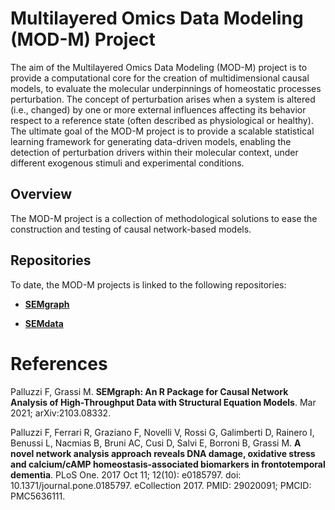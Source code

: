 # Multilayered Omics Data Modeling (MOD-M) Project
The aim of the Multilayered Omics Data Modeling (MOD-M) project is to provide a computational core for the creation of multidimensional causal models, to evaluate the molecular underpinnings of homeostatic processes perturbation. The concept of perturbation arises when a system is altered (i.e., changed) by one or more external influences affecting its behavior respect to a reference state (often described as physiological or healthy). The ultimate goal of the MOD-M project is to provide a scalable statistical learning framework for generating data-driven models, enabling the detection of perturbation drivers within their molecular context, under different exogenous stimuli and experimental conditions.

## Overview
The MOD-M project is a collection of methodological solutions to ease the construction and testing of causal network-based models. 

## Repositories
To date, the MOD-M projects is linked to the following repositories:

- [**SEMgraph**](https://github.com/fernandoPalluzzi/SEMgraph)

- [**SEMdata**](https://github.com/fernandoPalluzzi/SEMdata)

# References

Palluzzi F, Grassi M. **SEMgraph: An R Package for Causal Network Analysis of High-Throughput Data with Structural Equation Models**. Mar 2021; arXiv:2103.08332.

Palluzzi F, Ferrari R, Graziano F, Novelli V, Rossi G, Galimberti D, Rainero I, Benussi L, Nacmias B, Bruni AC, Cusi D, Salvi E, Borroni B, Grassi M. **A novel network analysis approach reveals DNA damage, oxidative stress and calcium/cAMP homeostasis-associated biomarkers in frontotemporal dementia**. PLoS One. 2017 Oct 11; 12(10): e0185797. doi: 10.1371/journal.pone.0185797. eCollection 2017. PMID: 29020091; PMCID: PMC5636111.

